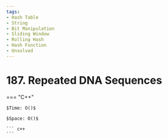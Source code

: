 ```yaml
---
tags:
- Hash Table
- String
- Bit Manipulation
- Sliding Window
- Rolling Hash
- Hash Function
- Unsolved
---
```



# 187. Repeated DNA Sequences

=== "C++"

    $Time: O()$

    $Space: O()$

    ``` c++
    ```